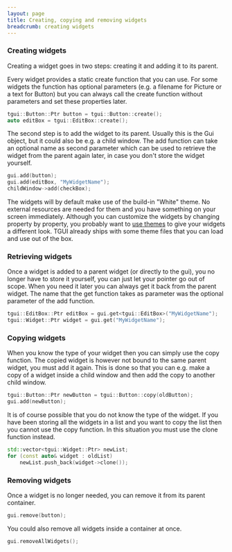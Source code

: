 ```yaml
---
layout: page
title: Creating, copying and removing widgets
breadcrumb: creating widgets
---
```


### Creating widgets
Creating a widget goes in two steps: creating it and adding it to its parent.

Every widget provides a static create function that you can use. For some widgets the function has optional parameters (e.g. a filename for Picture or a text for Button) but you can always call the create function without parameters and set these properties later.
```c++
tgui::Button::Ptr button = tgui::Button::create();
auto editBox = tgui::EditBox::create();
```

The second step is to add the widget to its parent. Usually this is the Gui object, but it could also be e.g. a child window. The add function can take an optional name as second parameter which can be used to retrieve the widget from the parent again later, in case you don't store the widget yourself.
```c++
gui.add(button);
gui.add(editBox, "MyWidgetName");
childWindow->add(checkBox);
```

The widgets will by default make use of the build-in "White" theme. No external resources are needed for them and you have something on your screen immediately. Although you can customize the widgets by changing property by property, you probably want to [use themes](../using-themes/) to give your widgets a different look. TGUI already ships with some theme files that you can load and use out of the box.


### Retrieving widgets
Once a widget is added to a parent widget (or directly to the gui), you no longer have to store it yourself, you can just let your pointer go out of scope. When you need it later you can always get it back from the parent widget. The name that the get function takes as parameter was the optional parameter of the add function.
```c++
tgui::EditBox::Ptr editBox = gui.get<tgui::EditBox>("MyWidgetName");
tgui::Widget::Ptr widget = gui.get("MyWidgetName");
```


### Copying widgets
When you know the type of your widget then you can simply use the copy function. The copied widget is however not bound to the same parent widget, you must add it again. This is done so that you can e.g. make a copy of a widget inside a child window and then add the copy to another child window.
```c++
tgui::Button::Ptr newButton = tgui::Button::copy(oldButton);
gui.add(newButton);
```

It is of course possible that you do not know the type of the widget. If you have been storing all the widgets in a list and you want to copy the list then you cannot use the copy function. In this situation you must use the clone function instead.
```c++
std::vector<tgui::Widget::Ptr> newList;
for (const auto& widget : oldList)
    newList.push_back(widget->clone());
```


### Removing widgets
Once a widget is no longer needed, you can remove it from its parent container.
```c++
gui.remove(button);
```

You could also remove all widgets inside a container at once.
```c++
gui.removeAllWidgets();
```

